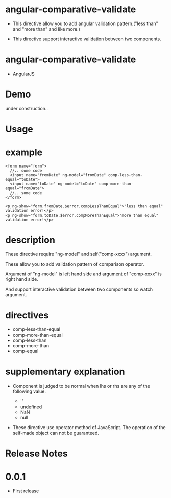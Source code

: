 angular-comparative-validate
============================

- This directive allow you to add angular validation pattern.("less than" and "more than" and like more.)

- This directive support interactive validation between two components.

angular-comparative-validate
============================

- AngularJS

Demo
============================
under construction..

Usage
============================

# example
```
<form name="form">
  //.. some code
  <input name="fromDate" ng-model="fromDate" comp-less-than-equal="toDate">
  <input name="toDate" ng-model="toDate" comp-more-than-equal="fromDate">
  //.. some code
</form>

<p ng-show="form.fromDate.$error.compLessThanEqual">"less than equal" validation error!</p>
<p ng-show="form.toDate.$error.compMoreThanEqual">"more than equal" validation error!</p>
```

# description
These directive require "ng-model" and self("comp-xxxx") argument.

These allow you to add validation pattern of comparison operator.

Argument of "ng-model" is left hand side and argument of "comp-xxxx" is right hand side.

And support interactive validation between two components so watch argument.


# directives
- comp-less-than-equal
- comp-more-than-equal
- comp-less-than
- comp-more-than
- comp-equal

# supplementary explanation
- Component is judged to be normal when lhs or rhs are any of the following value.

    - ''
    - undefined
    - NaN
    - null

- These directive use operator method of JavaScript.
  The operation of the self-made object can not be guaranteed.

Release Notes
============================
# 0.0.1
- First release

